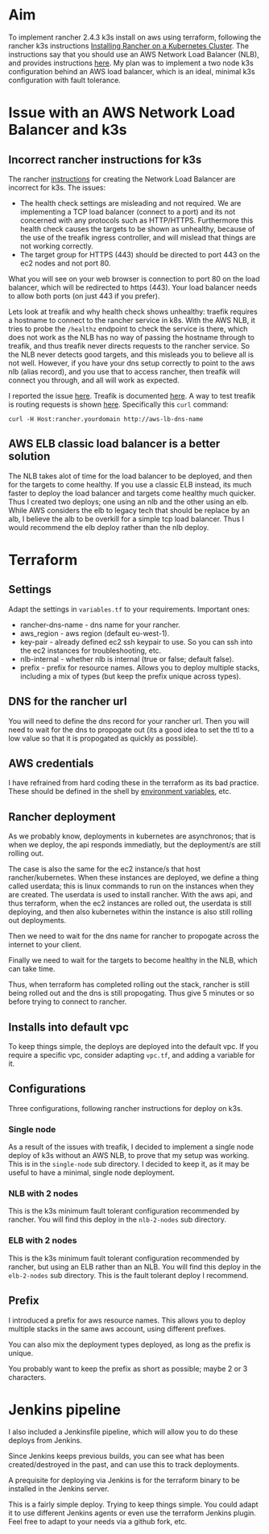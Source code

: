 # Aim

To implement rancher 2.4.3 k3s install on aws using terraform, following the rancher k3s instructions [Installing Rancher on a Kubernetes Cluster](https://rancher.com/docs/rancher/v2.x/en/installation/k8s-install/). The instructions say that you should use an AWS Network Load Balancer (NLB), and provides instructions [here](https://rancher.com/docs/rancher/v2.x/en/installation/options/nlb/). My plan was to implement a two node k3s configuration behind an AWS load balancer, which is an ideal, minimal k3s configuration with fault tolerance.

# Issue with an AWS Network Load Balancer and k3s

## Incorrect rancher instructions for k3s
 
The rancher [instructions](https://rancher.com/docs/rancher/v2.x/en/installation/options/nlb/) for creating the Network Load Balancer are incorrect for k3s. The issues:

* The health check settings are misleading and not required. We are implementing a TCP load balancer (connect to a port) and its not concerned with any protocols such as HTTP/HTTPS. Furthermore this health check causes the targets to be shown as unhealthy, because of the use of the treafik ingress controller, and will mislead that things are not working correctly.
* The target group for HTTPS (443) should be directed to port 443 on the ec2 nodes and not port 80.

What you will see on your web browser is connection to port 80 on the load balancer, which will be redirected to https (443). Your load balancer needs to allow both ports (on just 443 if you prefer).

Lets look at treafik and why health check shows unhealthy: traefik requires a hostname to connect to the rancher service in k8s. With the AWS NLB, it tries to probe the `/healthz` endpoint to check the service is there, which does not work as the NLB has no way of passing the hostname through to treafik, and thus treafik never directs requests to the rancher service. So the NLB never detects good targets, and this misleads you to believe all is not well. However, if you have your dns setup correctly to point to the aws nlb (alias record), and you use that to access rancher, then treafik will connect you through, and all will work as expected.

I reported the issue [here](https://github.com/rancher/rancher/issues/26977). Treafik is documented [here](https://docs.traefik.io/). A way to test treafik is routing requests is shown [here](https://docs.traefik.io/getting-started/quick-start/). Specifically this `curl` command:

```
curl -H Host:rancher.yourdomain http://aws-lb-dns-name
```

## AWS ELB classic load balancer is a better solution

The NLB takes alot of time for the load balancer to be deployed, and then for the targets to come healthy. If you use a classic ELB instead, its much faster to deploy the load balancer and targets come healthy much quicker. Thus I created two deploys; one using an nlb and the other using an elb. While AWS considers the elb to legacy tech that should be replace by an alb, I believe the alb to be overkill for a simple tcp load balancer. Thus I would recommend the elb deploy rather than the nlb deploy.

# Terraform

## Settings

Adapt the settings in `variables.tf` to your requirements. Important ones:

* rancher-dns-name - dns name for your rancher.
* aws_region - aws region (default eu-west-1).
* key-pair - already defined ec2 ssh keypair to use. So you can ssh into the ec2 instances for troubleshooting, etc.
* nlb-internal - whether nlb is internal (true or false; default false).
* prefix - prefix for resource names. Allows you to deploy multiple stacks, including a mix of types (but keep the prefix unique across types).

## DNS for the rancher url

You will need to define the dns record for your rancher url. Then you will need to wait for the dns to propogate out (its a good idea to set the ttl to a low value so that it is propogated as quickly as possible).

## AWS credentials

I have refrained from hard coding these in the terraform as its bad practice. These should be defined in the shell by [environment variables](https://docs.aws.amazon.com/cli/latest/userguide/cli-configure-envvars.html), etc.

## Rancher deployment

As we probably know, deployments in kubernetes are asynchronos; that is when we deploy, the api responds immediatly, but the deployment/s are still rolling out.

The case is also the same for the ec2 instance/s that host rancher/kubernetes. When these instances are deployed, we define a thing called userdata; this is linux commands to run on the instances when they are created. The userdata is used to install rancher. With the aws api, and thus terraform, when the ec2 instances are rolled out, the userdata is still deploying, and then also kubernetes within the instance is also still rolling out deployments.

Then we need to wait for the dns name for rancher to propogate across the internet to your client.

Finally we need to wait for the targets to become healthy in the NLB, which can take time.

Thus, when terraform has completed rolling out the stack, rancher is still being rolled out and the dns is still propogating. Thus give 5 minutes or so before trying to connect to rancher.

## Installs into default vpc

To keep things simple, the deploys are deployed into the default vpc. If you require a specific vpc, consider adapting `vpc.tf`, and adding a variable for it.

## Configurations

Three configurations, following rancher instructions for deploy on k3s.

### Single node

As a result of the issues with treafik, I decided to implement a single node deploy of k3s without an AWS NLB, to prove that my setup was working. This is in the `single-node` sub directory. I decided to keep it, as it may be useful to have a minimal, single node deployment.

### NLB with 2 nodes

This is the k3s minimum fault tolerant configuration recommended by rancher. You will find this deploy in the `nlb-2-nodes` sub directory.

### ELB with 2 nodes

This is the k3s minimum fault tolerant configuration recommended by rancher, but using an ELB rather than an NLB. You will find this deploy in the `elb-2-nodes` sub directory. This is the fault tolerant deploy I recommend.

## Prefix

I introduced a prefix for aws resource names. This allows you to deploy multiple stacks in the same aws account, using different prefixes. 

You can also mix the deployment types deployed, as long as the prefix is unique.

You probably want to keep the prefix as short as possible; maybe 2 or 3 characters.

# Jenkins pipeline

I also included a Jenkinsfile pipeline, which will allow you to do these deploys from Jenkins. 

Since Jenkins keeps previous builds, you can see what has been created/destroyed in the past, and can use this to track deployments.

A prequisite for deploying via Jenkins is for the terraform binary to be installed in the Jenkins server. 

This is a fairly simple deploy. Trying to keep things simple. You could adapt it to use different Jenkins agents or even use the terraform Jenkins plugin. Feel free to adapt to your needs via a github fork, etc.